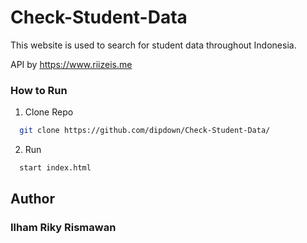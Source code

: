 # Check-Student-Data
This website is used to search for student data throughout Indonesia.

API by https://www.riizeis.me

### How to Run
1. Clone Repo
```sh
  git clone https://github.com/dipdown/Check-Student-Data/
   ```
2. Run
```sh
  start index.html
  ```

## Author
### Ilham Riky Rismawan
